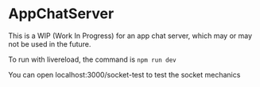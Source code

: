# AppChatServer

This is a WIP (Work In Progress) for an app chat server, which may or may not be used in the future.

To run with livereload, the command is `npm run dev`

You can open localhost:3000/socket-test to test the socket mechanics
